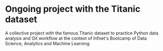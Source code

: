 # Ongoing project with the Titanic dataset
A collective project with the famous Titanic dataset to practice Python data analysis and Git workflow at the context of Infnet's Bootcamp of Data Science, Analytics and Machine Learning
